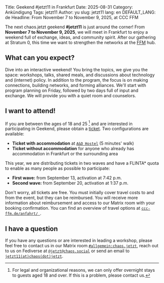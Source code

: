 Title: Geekend #jetzt11 in Frankfurt
Date: 2025-08-31
Category: Ankündigung
Tags: jetzt11
Author: yu
slug: jetzt11
lang: en
DEFAULT_LANG: de
Headline: From November 7 to November 9, 2025, at CCC FFM 


The next chaos.jetzt geekend **#jetzt11** is just around the corner! From **November 7 to November 9, 2025**, we will meet in Frankfurt to enjoy a weekend full of exchange, ideas, and community spirit. After our gathering at Stratum 0, this time we want to strengthen the networks at the [FFM](https://ccc-ffm.de/) hub.


## What can you expect?

Dive into an interactive weekend! You bring the topics, we give you the space: workshops, talks, shared meals, and discussions about technology and (internet) policy. In addition to the program, the focus is on making connections, building networks, and forming alliances. We'll start with program planning on Friday, followed by two days full of input and exchange.
We will provide you with a quiet room and counselors.


## I want to attend!

If you are between the ages of 18 and 25 [^1] and are interested in participating in Geekend, please obtain a [ticket](http://tickets.chaos.jetzt/jetzt11). Two configurations are available:


* **Ticket with accommodation** at [`A&O Hostel`](https://www.aohostels.com/de/frankfurt/frankfurt-galluswarte/) (5 minutes' walk)
* **Ticket without accommodation** for anyone who already has accommodation in Frankfurt or the surrounding area 


This year, we are distributing tickets in two waves and have a FLINTA* quota to enable as many people as possible to participate:


* **First wave:** from September 13, activation at 7:42 p.m.
* **Second wave:** from September 20, activation at 1:37 p.m.

Don't worry, all tickets are free. You must initially cover travel costs to and from the event, but they can be reimbursed. You will receive more information about reimbursement and access to our Matrix room with your booking confirmation. You can find an overview of travel options at  [`ccc-ffm.de/anfahrt/ `](https://ccc-ffm.de/anfahrt/).


## I have a question

If you have any questions or are interested in leading a workshop, please feel free to contact us in our Matrix room
[`#allgemein:chaos.jetzt`](https://matrix.to/#/#allgemein:chaos.jetzt), reach out to us on Fediverse at
[`@jetzt@chaos.social`](https://chaos.social/@jetzt) or send an email to [`jetzt11(at)chaos(dot)jetzt`](mailto:jetzt11@chaos.jetzt?subject=Frage%20zu%20#jetzt11%20Geekend).




[^1]: For legal and organizational reasons, we can only offer overnight stays to guests aged 18 and over. If this is a problem, please contact us.
